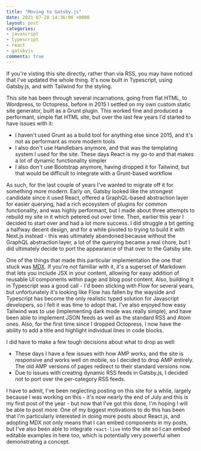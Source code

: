 ```yaml
---
title: "Moving to Gatsby.js"
date: 2021-07-28 14:36:00 +0000
layout: post
categories:
- javascript
- typescript
- react
- gatsbyjs
comments: true
---
```


If you're visting this site directly, rather than via RSS, you may have noticed that I've updated the whole thing. It's now built in Typescript, using Gatsby.js, and with Tailwind for the styling.

This site has been through several incarnations, going from flat HTML, to Wordpress, to Octopress, before in 2015 I settled on my own custom static site generator, built as a Grunt plugin. This worked fine and produced a performant, simple flat HTML site, but over the last few years I'd started to have issues with it:

* I haven't used Grunt as a build tool for anything else since 2015, and it's not as performant as more modern tools
* I also don't use Handlebars anymore, and that was the templating system I used for the site. These days React is my go-to and that makes a lot of dynamic functionality simpler
* I also don't use Bootstrap anymore, having dropped it for Tailwind, but that would be difficult to integrate with a Grunt-based workflow

As such, for the last couple of years I've wanted to migrate off it for something more modern. Early on, Gatsby looked like the strongest candidate since it used React, offered a GraphQL-based abstraction layer for easier querying, had a rich ecosystem of plugins for common functionality, and was highly performant, but I made about three attempts to rebuild my site in it which petered out over time. Then, earlier this year I decided to start over and had a lot more success. I did struggle a bit getting a halfway decent design, and for a while pivoted to trying to build it with Next.js instead - this was ultimately abandoned because without the GraphQL abstraction layer, a lot of the querying became a real chore, but I did ultimately decide to port the appearance of that over to the Gatsby site.

One of the things that made this particular implementation the one that stuck was [MDX](https://mdxjs.com/). If you're not familiar with it, it's a superset of Markdown that lets you include JSX in your content, allowing for easy addition of reusable UI components within page and blog post content. Also, building it in Typescript was a good call - I'd been sticking with Flow for several years, but unfortunately it's looking like Flow has fallen by the wayside and Typescript has become the only realistic typed solution for Javascript developers, so I felt it was time to adopt that. I've also enjoyed how easy Tailwind was to use (implementing dark mode was really simple), and have been able to implement JSON feeds as well as the standard RSS and Atom ones. Also, for the first time since I dropped Octopress, I now have the ability to add a title and highlight individual lines in code blocks.

I did have to make a few tough decisions about what to drop as well:

* These days I have a few issues with how AMP works, and the site is responsive and works well on mobile, so I decided to drop AMP entirely. The old AMP versions of pages redirect to their standard versions now.
* Due to issues with creating dynamic RSS feeds in Gatsby.js, I decided not to port over the per-category RSS feeds.

I have to admit, I've been neglecting posting on this site for a while, largely because I was working on this - it's now nearly the end of July and this is my first post of the year - but now that I've got this done, I'm hoping I will be able to post more. One of my biggest motivations to do this has been that I'm particularly interested in doing more posts about React.js, and adopting MDX not only means that I can embed components in my posts, but I've also been able to integrate `react-live` into the site so I can embed editable examples in here too, which is potentially very powerful when demonstrating a concept.

